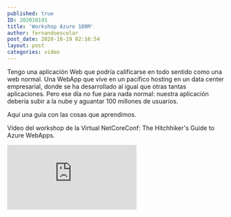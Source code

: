 ```yaml
---
published: true
ID: 202010191
title: 'Workshop Azure 100M'
author: fernandoescolar
post_date: 2020-10-19 02:16:54
layout: post
categories: video
---
```

Tengo una aplicación Web que podría calificarse en todo sentido como una web normal. Una WebApp que vive en un pacífico hosting en un data center empresarial, donde se ha desarrollado al igual que otras tantas aplicaciones. Pero ese día no fue para nada normal: nuestra aplicación debería subir a la nube y aguantar 100 millones de usuarios<!--break-->.

Aquí una guía con las cosas que aprendimos.

Vídeo del workshop de la Virtual NetCoreConf: The Hitchhiker's Guide to Azure WebApps.

<iframe class="youtube" src="https://www.youtube.com/embed/DH-LfC5xQA4" frameborder="0" allow="accelerometer; autoplay; encrypted-media; gyroscope; picture-in-picture" allowfullscreen></iframe>

